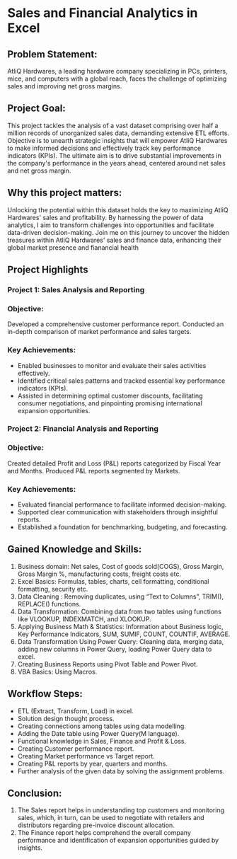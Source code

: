 # Sales and Financial Analytics in Excel
##  Problem Statement: 
AtliQ Hardwares, a leading hardware company specializing in PCs, printers, mice, and 
computers with a global reach, faces the challenge of optimizing sales and improving 
net gross margins. 

## Project Goal: 
This project tackles the analysis of a vast dataset comprising over half a million records 
of unorganized sales data, demanding extensive ETL efforts. Objective is to unearth 
strategic insights that will empower AtliQ Hardwares to make informed decisions and 
effectively track key performance indicators (KPIs). The ultimate aim is to drive 
substantial improvements in the company's performance in the years ahead, centered 
around net sales and net gross margin. 

## Why this project matters:
Unlocking the potential within this dataset holds the key to maximizing AtliQ 
Hardwares' sales and profitability. 
By harnessing the power of data analytics, I aim to transform challenges into 
opportunities and facilitate data-driven decision-making. 
Join me on this journey to uncover the hidden treasures within AtliQ Hardwares' sales 
and finance data, enhancing their global market presence and fianancial health

## Project Highlights
### Project 1: Sales Analysis and Reporting 
  ### Objective:
 Developed a comprehensive customer performance report. 
Conducted an in-depth comparison of market performance and sales targets.
 ### Key Achievements:
- Enabled businesses to monitor and evaluate their sales activities effectively. 
- Identified critical sales patterns and tracked essential key performance indicators 
(KPIs).
- Assisted in determining optimal customer discounts, facilitating consumer 
negotiations, and pinpointing promising international expansion opportunities.
### Project 2: Financial Analysis and Reporting 
###  Objective:
Created detailed Profit and Loss (P&L) reports categorized by Fiscal Year and Months. 
Produced P&L reports segmented by Markets. 
### Key Achievements:
- Evaluated financial performance to facilitate informed decision-making. 
- Supported clear communication with stakeholders through insightful reports. 
- Established a foundation for benchmarking, budgeting, and forecasting. 

## Gained Knowledge and Skills:
1. Business domain: Net sales, Cost of goods sold(COGS), Gross Margin, Gross Margin %, manufacturing costs, freight costs etc.
2. Excel Basics: Formulas, tables, charts, cell formatting, conditional formatting, security etc.
3. Data Cleaning : Removing duplicates, using “Text to Columns”, TRIM(), REPLACE() functions.
4. Data Transformation: Combining data from two tables using functions like VLOOKUP, INDEXMATCH, and XLOOKUP.
5. Applying Business Math & Statistics: Information about Business logic, Key Performance Indicators, SUM, SUMIF, COUNT, COUNTIF, AVERAGE.
6. Data Transformation Using Power Query: Cleaning data, merging data, adding new columns in Power Query, loading Power Query data to excel.
7. Creating Business Reports using Pivot Table and Power Pivot.
8. VBA Basics: Using Macros.

## Workflow Steps:
- ETL (Extract, Transform, Load) in excel.
- Solution design thought process.
- Creating connections among tables using data modelling.
- Adding the Date table using Power Query(M language).
- Functional knowledge in Sales, Finance and Profit & Loss.
- Creating Customer performance report.
- Creating Market performance vs Target report.
- Creating P&L reports by year, quarters and months.
- Further analysis of the given data by solving the assignment problems.

## Conclusion:
1. The Sales report helps in understanding top customers and monitoring sales, which, in turn, can be used to negotiate with retailers and distributors regarding pre-invoice discount allocation.
2. The Finance report helps comprehend the overall company performance and identification of expansion opportunities guided by insights.
